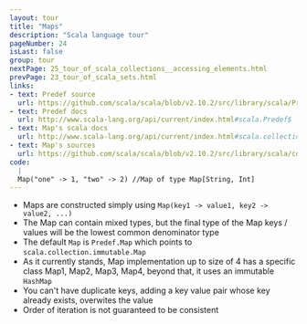 ```yaml
---
layout: tour
title: "Maps"
description: "Scala language tour"
pageNumber: 24
isLast: false
group: tour
nextPage: 25_tour_of_scala_collections__accessing_elements.html
prevPage: 23_tour_of_scala_sets.html
links:
- text: Predef source
  url: https://github.com/scala/scala/blob/v2.10.2/src/library/scala/Predef.scala#L97
- text: Predef docs
  url: http://www.scala-lang.org/api/current/index.html#scala.Predef$
- text: Map's scala docs
  url: http://www.scala-lang.org/api/current/index.html#scala.collection.immutable.Map
- text: Map's sources
  url: https://github.com/scala/scala/blob/v2.10.2/src/library/scala/collection/immutable/Map.scala#L1
code:
  |
  Map("one" -> 1, "two" -> 2) //Map of type Map[String, Int]  
---
```


- Maps are constructed simply using `Map(key1 -> value1, key2 -> value2, ...)`
- The Map can contain mixed types, but the final type of the Map keys / values will be the lowest common denominator type
- The default `Map` is `Predef.Map` which points to `scala.collection.immutable.Map`
- As it currently stands, Map implementation up to size of 4 has a specific class Map1, Map2, Map3, Map4, beyond that, it uses an immutable `HashMap`
- You can't have duplicate keys, adding a key value pair whose key already exists, overwites the value 
- Order of iteration is not guaranteed to be consistent 